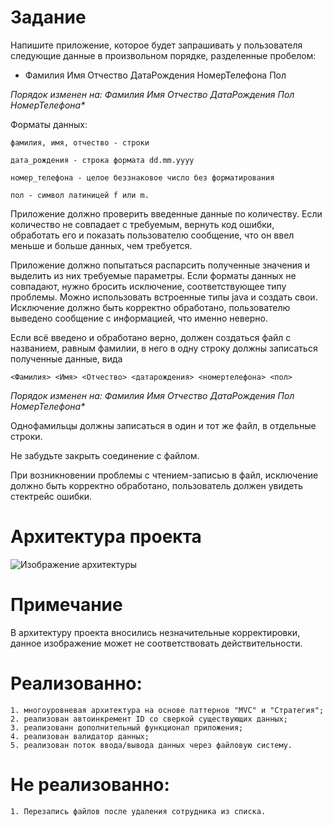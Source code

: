 # Задание

Напишите приложение, которое будет запрашивать у пользователя следующие данные 
в произвольном порядке, разделенные пробелом:
* Фамилия Имя Отчество ДатаРождения НомерТелефона Пол

_Порядок изменен на: Фамилия Имя Отчество ДатаРождения Пол НомерТелефона*_ 

Форматы данных:

    фамилия, имя, отчество - строки

    дата_рождения - строка формата dd.mm.yyyy

    номер_телефона - целое беззнаковое число без форматирования

    пол - символ латиницей f или m.

Приложение должно проверить введенные данные по количеству. 
Если количество не совпадает с требуемым, вернуть код ошибки, 
обработать его и показать пользователю сообщение, 
что он ввел меньше и больше данных, чем требуется.

Приложение должно попытаться распарсить полученные значения и выделить из них 
требуемые параметры. Если форматы данных не совпадают, нужно бросить исключение, 
соответствующее типу проблемы. Можно использовать встроенные типы java и создать 
свои. Исключение должно быть корректно обработано, пользователю выведено сообщение 
с информацией, что именно неверно.

Если всё введено и обработано верно, должен создаться файл с названием, равным фамилии, в него в одну строку должны записаться полученные данные, вида

    <Фамилия> <Имя> <Отчество> <датарождения> <номертелефона> <пол>
_Порядок изменен на: Фамилия Имя Отчество ДатаРождения Пол НомерТелефона*_


Однофамильцы должны записаться в один и тот же файл, в отдельные строки.

Не забудьте закрыть соединение с файлом.

При возникновении проблемы с чтением-записью в файл, исключение должно быть 
корректно обработано, пользователь должен увидеть стектрейс ошибки.

# Архитектура проекта
![Изображение архитектуры](arh.jpg)

# Примечание
В архитектуру проекта вносились незначительные корректировки, данное изображение 
может не соответствовать действительности.

# Реализованно:
    1. многоуровневая архитектура на основе паттернов "MVC" и "Стратегия";
    2. реализован автоинкремент ID со сверкой существующих данных;
    3. реализованн дополнительный функционал приложения;
    4. реализован валидатор данных;
    5. реализован поток ввода/вывода данных через файловую систему.

# Не реализованно:
    1. Перезапись файлов после удаления сотрудника из списка.

